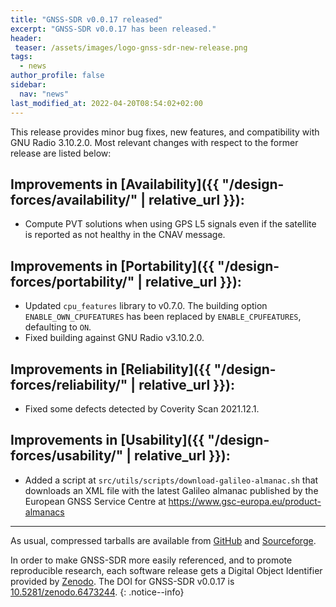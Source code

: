 ```yaml
---
title: "GNSS-SDR v0.0.17 released"
excerpt: "GNSS-SDR v0.0.17 has been released."
header:
 teaser: /assets/images/logo-gnss-sdr-new-release.png
tags:
  - news
author_profile: false
sidebar:
  nav: "news"
last_modified_at: 2022-04-20T08:54:02+02:00
---
```


This release provides minor bug fixes, new features, and compatibility with GNU
Radio 3.10.2.0. Most relevant changes with respect to the former release are
listed below:

## Improvements in [Availability]({{ "/design-forces/availability/" | relative_url }}):

- Compute PVT solutions when using GPS L5 signals even if the satellite is
  reported as not healthy in the CNAV message.

## Improvements in [Portability]({{ "/design-forces/portability/" | relative_url }}):

- Updated `cpu_features` library to v0.7.0. The building option
  `ENABLE_OWN_CPUFEATURES` has been replaced by `ENABLE_CPUFEATURES`, defaulting
  to `ON`.
- Fixed building against GNU Radio v3.10.2.0.

## Improvements in [Reliability]({{ "/design-forces/reliability/" | relative_url }}):

- Fixed some defects detected by Coverity Scan 2021.12.1.

## Improvements in [Usability]({{ "/design-forces/usability/" | relative_url }}):

- Added a script at `src/utils/scripts/download-galileo-almanac.sh` that
  downloads an XML file with the latest Galileo almanac published by the
  European GNSS Service Centre at https://www.gsc-europa.eu/product-almanacs


-----


As usual, compressed tarballs are available from [GitHub](https://github.com/gnss-sdr/gnss-sdr/releases/tag/v0.0.17) and [Sourceforge](https://sourceforge.net/projects/gnss-sdr/).

<a href="https://doi.org/10.5281/zenodo.6473244" ><i class="ai ai-fw ai-doi ai-lg" aria-hidden="true"></i></a>In order to make GNSS-SDR more easily referenced, and to promote reproducible research, each software release gets a Digital Object Identifier provided by [Zenodo](https://zenodo.org/faq). The DOI for GNSS-SDR v0.0.17 is [10.5281/zenodo.6473244](https://doi.org/10.5281/zenodo.6473244).
{: .notice--info}
